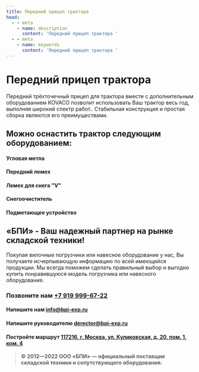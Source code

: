 ```yaml
---
title: Передний прицеп трактора
head:
  - - meta
    - name: description
      content: 'Передний прицеп трактора '
  - - meta
    - name: keywords 
      content: 'Передний прицеп трактора '
---
```


# Передний прицеп трактора

Передний трёхточечный прицеп для трактора вместе с дополнительным оборудованием KOVACO позволит использовать Ваш трактор весь год, выполняя широкий спектр работ.. Стабильная конструкция и простая сборка являются его преимуществами.

## Можно оснастить трактор следующим оборудованием:
#### Угловая метла
#### Передний лемех
#### Лемех для снега "V"
#### Снегоочиститель
#### Подметающее устройство



## «БПИ» - Ваш надежный партнер на рынке складской техники!

Покупая вилочные погрузчики или навесное оборудование у нас, Вы получаете исчерпывающую информацию по всей имеющейся продукции. Мы всегда поможем сделать правильный выбор и выгодно купить понравившуюся модель погрузчика или навесного оборудования.


### Позвоните нам <a href="tel:+79199996722">+7 919 999-67-22</a>

#### Напишите нам <a href="mailto:info@bpi-exp.ru">info@bpi-exp.ru</a>

#### Напишите руководителю <a href="mailto:derector@bpi-exp.ru">derector@bpi-exp.ru</a>

#### Постройте маршрут <a href="https://yandex.ru/maps/213/moscow/?from=api-maps&ll=37.560718%2C55.567506&mode=routes&origin=jsapi_2_1_79&rtext=~55.567988%2C37.560664&rtt=mt&ruri=~&z=19">117216, г. Москва, ул. Куликовская, д. 20, пом. 1, ком. 4</a>

> **© 2012—2022 ООО «БПИ» — официальный поставщик складской техники и сопутствующего оборудования.**
